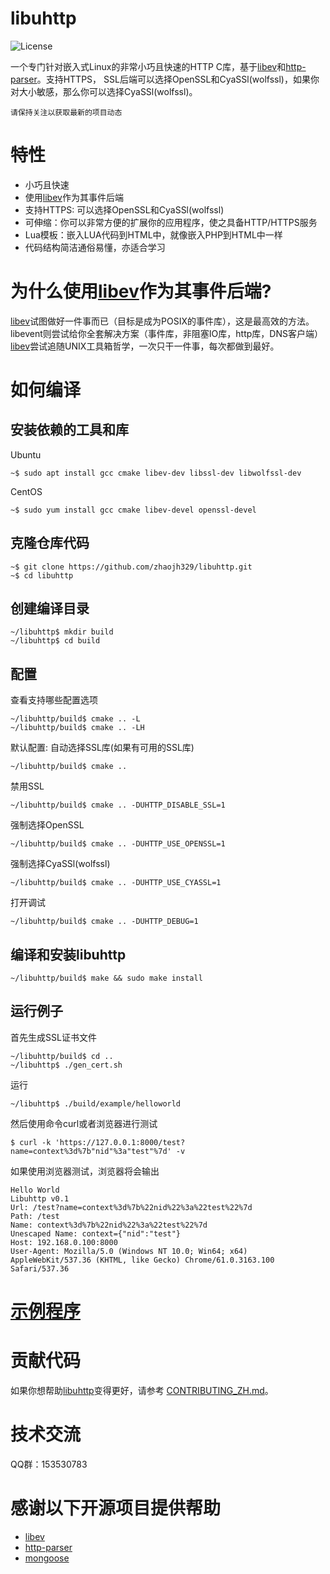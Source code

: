 # libuhttp

![](https://img.shields.io/badge/license-GPLV3-brightgreen.svg?style=plastic "License")

[libev]: http://software.schmorp.de/pkg/libev.html
[http-parser]: https://github.com/nodejs/http-parser

一个专门针对嵌入式Linux的非常小巧且快速的HTTP C库，基于[libev]和[http-parser]。支持HTTPS，
SSL后端可以选择OpenSSL和CyaSSl(wolfssl)，如果你对大小敏感，那么你可以选择CyaSSl(wolfssl)。

`请保持关注以获取最新的项目动态`

# 特性
* 小巧且快速
* 使用[libev]作为其事件后端
* 支持HTTPS: 可以选择OpenSSL和CyaSSl(wolfssl)
* 可伸缩：你可以非常方便的扩展你的应用程序，使之具备HTTP/HTTPS服务
* Lua模板：嵌入LUA代码到HTML中，就像嵌入PHP到HTML中一样
* 代码结构简洁通俗易懂，亦适合学习

# 为什么使用[libev]作为其事件后端?
[libev]试图做好一件事而已（目标是成为POSIX的事件库），这是最高效的方法。
libevent则尝试给你全套解决方案（事件库，非阻塞IO库，http库，DNS客户端）
[libev]尝试追随UNIX工具箱哲学，一次只干一件事，每次都做到最好。

# 如何编译
## 安装依赖的工具和库
Ubuntu

	~$ sudo apt install gcc cmake libev-dev libssl-dev libwolfssl-dev

CentOS

	~$ sudo yum install gcc cmake libev-devel openssl-devel

## 克隆仓库代码

	~$ git clone https://github.com/zhaojh329/libuhttp.git
	~$ cd libuhttp

## 创建编译目录

	~/libuhttp$ mkdir build
	~/libuhttp$ cd build

## 配置
查看支持哪些配置选项

	~/libuhttp/build$ cmake .. -L
	~/libuhttp/build$ cmake .. -LH

默认配置: 自动选择SSL库(如果有可用的SSL库)

	~/libuhttp/build$ cmake ..

禁用SSL

	~/libuhttp/build$ cmake .. -DUHTTP_DISABLE_SSL=1

强制选择OpenSSL

	~/libuhttp/build$ cmake .. -DUHTTP_USE_OPENSSL=1

强制选择CyaSSl(wolfssl)

	~/libuhttp/build$ cmake .. -DUHTTP_USE_CYASSL=1

打开调试

	~/libuhttp/build$ cmake .. -DUHTTP_DEBUG=1
	
## 编译和安装libuhttp

    ~/libuhttp/build$ make && sudo make install
	
## 运行例子
首先生成SSL证书文件

	~/libuhttp/build$ cd ..
	~/libuhttp$ ./gen_cert.sh
	
运行

	~/libuhttp$ ./build/example/helloworld
	
然后使用命令curl或者浏览器进行测试

	$ curl -k 'https://127.0.0.1:8000/test?name=context%3d%7b"nid"%3a"test"%7d' -v

如果使用浏览器测试，浏览器将会输出

	Hello World
	Libuhttp v0.1
	Url: /test?name=context%3d%7b%22nid%22%3a%22test%22%7d
	Path: /test
	Name: context%3d%7b%22nid%22%3a%22test%22%7d
	Unescaped Name: context={"nid":"test"}
	Host: 192.168.0.100:8000
	User-Agent: Mozilla/5.0 (Windows NT 10.0; Win64; x64) AppleWebKit/537.36 (KHTML, like Gecko) Chrome/61.0.3163.100 Safari/537.36
	
# [示例程序](https://github.com/zhaojh329/libuhttp/blob/master/example/helloworld.c)

# 贡献代码
如果你想帮助[libuhttp](https://github.com/zhaojh329/libuhttp)变得更好，请参考
[CONTRIBUTING_ZH.md](https://github.com/zhaojh329/libuhttp/blob/master/CONTRIBUTING_ZH.md)。

# 技术交流
QQ群：153530783

# 感谢以下开源项目提供帮助
* [libev]
* [http-parser]
* [mongoose](https://github.com/cesanta/mongoose)
